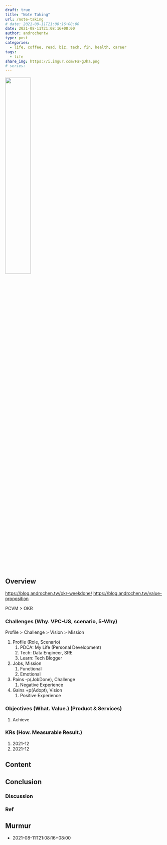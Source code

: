```yaml
---
draft: true
title: "Note Taking"
url: /note-taking
# date: 2021-08-11T21:08:16+08:00
date: 2021-08-11T21:08:16+08:00
author: androchentw
type: post
categories:
  - life, coffee, read, biz, tech, fin, health, career
tags: 
  - life
share_img: https://i.imgur.com/FaFgJha.png
# series: 
---
```


<img style="width:40%;" src="https://i.imgur.com/FaFgJha.png">

## Overview

https://blog.androchen.tw/okr-weekdone/
https://blog.androchen.tw/value-proposition

PCVM > OKR
### Challenges (Why. VPC-US, scenario, 5-Why)

Profile > Challenge > Vision > Mission

1. Profile (Role, Scenario)
   1. PDCA: My Life (Personal Development)
   2. Tech: Data Engineer, SRE
   3. Learn: Tech Blogger
2. Jobs, Mission
   1. Functional
   2. Emotional
3. Pains -p(JobDone), Challenge
   1. Negative Experience
4. Gains +p(Adopt), Vision
   1. Positive Experience
   

### Objectives (What. Value.) (Product & Services)

1. Achieve

### KRs (How. Measurable Result.)

1. 2021-12
2. 2021-12

<!--more-->

## Content


## Conclusion


### Discussion


### Ref


## Murmur

* 2021-08-11T21:08:16+08:00

